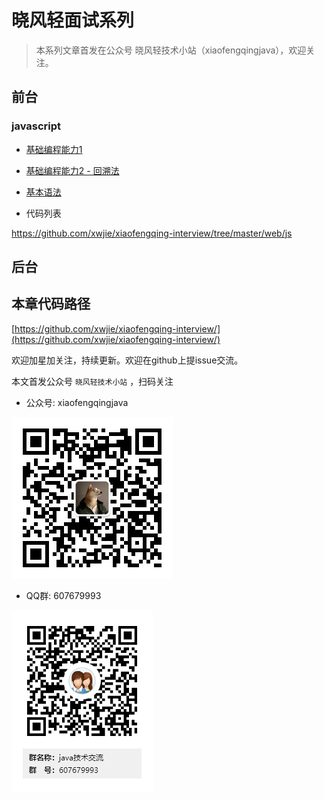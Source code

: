 # 晓风轻面试系列

> 本系列文章首发在公众号 晓风轻技术小站（xiaofengqingjava），欢迎关注。


## 前台

### javascript

- [基础编程能力1](web-js1.md)
- [基础编程能力2 - 回溯法](web-js2.md)
- [基本语法](web-js3.md)

- 代码列表 


https://github.com/xwjie/xiaofengqing-interview/tree/master/web/js

## 后台

## 本章代码路径

[https://github.com/xwjie/xiaofengqing-interview/](https://github.com/xwjie/xiaofengqing-interview/)

欢迎加星加关注，持续更新。欢迎在github上提issue交流。

本文首发公众号 `晓风轻技术小站` ，扫码关注

- 公众号: xiaofengqingjava

![晓风轻技术小站](xiaofengqingjava.jpg)

- QQ群: 607679993

![晓风轻技术小站](qq.png)
